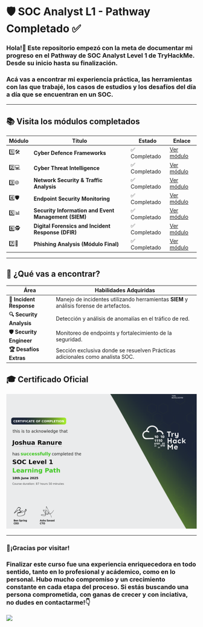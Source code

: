 # 🛡️ SOC Analyst L1 - Pathway Completado ✅

### Hola!👋 Este repositorio empezó con la meta de documentar mi progreso en el Pathway de SOC Analyst Level 1 de TryHackMe. Desde su inicio hasta su finalización.  
### Acá vas a encontrar mi experiencia práctica, las herramientas con las que trabajé, los casos de estudios y los desafíos del día a día que se encuentran en un SOC.
----
## 📚 Visita los módulos completados

| Módulo | Título                                               | Estado     | Enlace                                                                 |
|----------|------------------------------------------------------|------------|------------------------------------------------------------------------|
| 1️⃣🛠️       | **Cyber Defence Frameworks**                        | ✅ Completado | [Ver módulo](https://github.com/JoshKxng/SOC-Analyst-TryHackMe/tree/main/Modulo%201%20-%20Cyber%20Defence%20Frameworks)         |
| 2️⃣💻       | **Cyber Threat Intelligence**                            | ✅ Completado | [Ver módulo](https://github.com/JoshKxng/SOC-Analyst-TryHackMe/tree/main/Modulo%202%20-%20Cyber%20Threat%20Intelligence)         |
| 3️⃣🌐      | **Network Security & Traffic Analysis**                 | ✅ Completado | [Ver módulo](https://github.com/JoshKxng/SOC-Analyst-TryHackMe/tree/main/Modulo%203%20-%20Network%20Security%20%26%20Traffic%20Analysis) |
| 4️⃣🛡️      | **Endpoint Security Monitoring**                        | ✅ Completado | [Ver módulo](https://github.com/JoshKxng/SOC-Analyst-TryHackMe/tree/main/Modulo%204%20-%20Endpoint%20Security%20Monitoring)            |
| 5️⃣📊       | **Security Information and Event Management (SIEM)**   | ✅ Completado | [Ver módulo](https://github.com/JoshKxng/SOC-Analyst-TryHackMe/tree/main/Modulo%205%20-%20Security%20Information%20and%20Event%20Management) |
| 6️⃣🕵️       | **Digital Forensics and Incident Response (DFIR)**     | ✅ Completado | [Ver módulo](https://github.com/JoshKxng/SOC-Analyst-TryHackMe/tree/main/Modulo%206%20-%20Digital%20Forensics%20and%20Incident%20Response)  |
| 7️⃣📧       | **Phishing Analysis (Módulo Final)**                             | ✅ Completado  | [Ver módulo](https://github.com/JoshKxng/SOC-Analyst-TryHackMe/tree/main/Modulo%207%20-%20Phishing%20Analysis)                                     |

---

## 👀 ¿Qué vas a encontrar?

| Área                   | Habilidades Adquiridas                                                                 |
|------------------------|----------------------------------------------------------------------------------------|
| **🚨 Incident Response** | Manejo de incidentes utilizando herramientas **SIEM** y análisis forense de artefactos.     |
| **🔍 Security Analysis** | Detección y análisis de anomalías en el tráfico de red.                                |
| **🛡️ Security Engineer** | Monitoreo de endpoints y fortalecimiento de la seguridad.                              |
| **🏆 Desafíos Extras** | Sección exclusiva donde se resuelven Prácticas adicionales como analista SOC.|

## 🎓 Certificado Oficial
![](https://github.com/JoshKxng/SOC-Analyst-TryHackMe/blob/main/imagenes/Certificate/Certificate.png)

---
### 💫¡Gracias por visitar!
### Finalizar este curso fue una experiencia enriquecedora en todo sentido, tanto en lo profesional y acádemico, como en lo personal. Hubo mucho compromiso y un crecimiento constante en cada etapa del proceso. Si estás buscando una persona comprometida, con ganas de crecer y con inciativa, no dudes en contactarme!👇
<a href="https://www.linkedin.com/in/joshua-tobias-ranure-682420236/" target="_blank">
  <img src="https://cdn.jsdelivr.net/gh/devicons/devicon/icons/linkedin/linkedin-original.svg" width="30"/>
</a>



